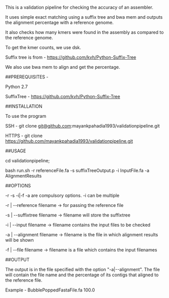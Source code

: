 This is a validation pipeline for checking the accuracy of an assembler. 

It uses simple exact matching using a suffix tree and bwa mem and outputs the alignment percentage with a reference genome. 

It also checks how many kmers were found in the assembly as compared to the reference genome. 

To get the kmer counts, we use dsk. 

Suffix tree is from - https://github.com/kvh/Python-Suffix-Tree

We also use bwa mem to align and get the percentage. 

##PREREQUISITES -

Python 2.7


SuffixTree - https://github.com/kvh/Python-Suffix-Tree

##INSTALLATION

To use the program

SSH - 
git clone git@github.com:mayankpahadia1993/validationpipeline.git


HTTPS - 
git clone https://github.com/mayankpahadia1993/validationpipeline.git

##USAGE 

cd validationpipeline;


bash run.sh -r referenceFile.fa -s suffixTreeOutput.p -i InputFile.fa -a AlignmentResults

##OPTIONS

-r -s -i|-f -a are compulsory options. -i can be multiple


-r | --reference filename -> for passing the reference file


-s | --suffixtree filename  -> filename will store the suffixtree


-i | --input filename -> filename contains the input files to be checked


-a | --alignment filename -> filename is the file in which alignment results will be shown


-f | --file filename -> filename is a file which contains the input filenames


##OUTPUT

The output is in the file specified with the option "-a|--alignment". The file will contain the file name and the percentage of its contigs that aligned to the reference file.

Example - 
BubblePoppedFastaFile.fa	100.0


